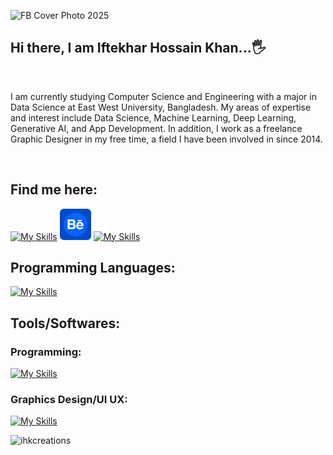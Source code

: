 ![FB Cover Photo 2025](https://github.com/user-attachments/assets/6b46545e-df72-4af6-ba14-a28b23cd3d3f)

## Hi there, I am Iftekhar Hossain Khan...🖐
<br/>

I am currently studying Computer Science and Engineering with a major in Data Science at East West University, Bangladesh.
My areas of expertise and interest include Data Science, Machine Learning, Deep Learning, Generative AI, and App Development.
In addition, I work as a freelance Graphic Designer in my free time, a field I have been involved in since 2014.


<br/>

## Find me here:

[![My Skills](https://skillicons.dev/icons?i=linkedin)][linkedin]
[<img alt="Behance" width="50px" src="assets/behance.png"/>][behance]
[![My Skills](https://skillicons.dev/icons?i=stackoverflow)][stackoverflow]

## Programming Languages:
[![My Skills](https://skillicons.dev/icons?i=c,cpp,java,python,javascript,dart,html,css&theme=light)](https://ihkcreations.github.io/testHTML/)

## Tools/Softwares:
### Programming:
[![My Skills](https://skillicons.dev/icons?i=androidstudio,firebase,flutter,idea,anaconda,vscode,mysql,git)](https://ihkcreations.github.io/testHTML/)
### Graphics Design/UI UX:
[![My Skills](https://skillicons.dev/icons?i=ps,ai,pr,ae,figma,blender)](https://ihkcreations.github.io/testHTML/)

<p align="left"> <img src="https://komarev.com/ghpvc/?username=ihkcreations&label=Profile%20views&color=ca4c0b&style=flat" alt="ihkcreations" /> </p>





[behance]: https://www.behance.net/ihkcreations
[discord]: https://discord.com/users/647492745228845118
[linkedin]: https://www.linkedin.com/in/ihkcreations/
[stackoverflow]: https://stackoverflow.com/users/22533372/cpwalker


